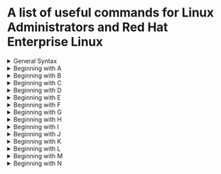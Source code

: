 # A list of useful commands for Linux Administrators and Red Hat Enterprise Linux

<details><summary>General Syntax</summary>
<p>
	
Syntax | Description
------------ | -------------
`$()` | syntax that allows command substitution
`*` | matches any string of 0 or more characters
`?` | matches any single character
`~` | current user's home directory
`~username` | matches user home directory
`~+` | matches current working directory
`~-` | matches the previous working directory
`[abc...]` | matches any one character in the enclosed class
`[!abc...]` | matches any one character not in the enclosed class
`[^abc...]`| matches any one character not in the enclosed class
`[[:alpha:]]` | matches any alphabetic character
`[[:lower:]]` | matches any lower-case character
`[[:upper:]]` | matches any upper-case character
`[[:alnum:]]` | matches any alphabetic character or digit
`[[:punct:]]` | matches any printable character not a space or alphanumeric
`[[:digit:]]` | matches any digit
`[[:space:]]` | matches any one whitespace character
`&` | starts process in background 
`Ctrl+Z` | suspends job running in foreground
`Ctrl+C` | terminates job running in foreground
`Ctrl+\` | quit key combination

</p>
</details>

<details><summary>Beginning with A</summary>
<p>
	
Syntax | Description
------------ | -------------
`authconfig --passalgo <md5/sha512/sha256>` | change default password hashing algorithm

</p>
</details>

<details><summary>Beginning with B</summary>
<p>
	
Syntax | Description
------------ | -------------
`bg % <number>`| allow suspended background process to start running
`blkid`| overview of existing partitions with a file system on them and UUID of file system

</p>
</details>

<details><summary>Beginning with C</summary>
<p>
	
Syntax | Description
------------ | -------------
`cat` | displays content of file in CLI
`cd <dir>` | change directory
`cd` | return to the current user's home directory
`cd ~` | change to user's home directory
`cd .` | stay in current directory
`cd ..` | change to parent directory
`cd ../..` | move up two levels 
`cd -` | change to previous working directory
`chage -d username` | last change date for password
`chage -d 0 username` | force password update on login
`chage -l username` | list username current settings
`chage -E YYYY-MM-DD username` | expire an account on specific day
`chage -m digit username` | minimum age for password
`chage -M digit username` | maximum age for password
`chage -W digit username` | set warning for when password must be changed
`chage -I digit username` | set inactive days
`chmod <whowhatwhich> <file/directory>` | change perms (u,g,o,a), (+,-,=), (r,w,x)
`chmod ### <file/directory>` | change perms (r=4, w=2, x=1)
`chmod -R` | sets permissions on files in entire directory
`chmod g+s` | add setgid bit
`chmod u+s` | add setuid bit
`chmod o+t` | add sticky bit
`chmod 2770 <dir>` | add setgid bit and rwx for user/group
`chown <user> <file>` | change file ownership
`chown -R <user>> <dir>` | recursively change ownership of directory
`chown :group <dir>` | change group ownership 
`chown owner:group <dir>` | change both owner and group at same time
`chronyc` | acts as client to the chronyd service
`chronyc sources` | verify NTP server was used to sync system clock
`chronyc sources -v` | verbose output 
`cp` | copy file
`cp file1 file2` | copies file1 as file2
`cp file1 file2 <dir>` | copies both files to directory
`cp -r` | copies directory

</p>
</details>

<details><summary>Beginning with D</summary>
<p>
	
Syntax | Description
------------ | -------------
`date` | display current date and time
`date` | used by root to set system clock
`date +%R` | display current time
`date +%x` | display current date
`date +%M` | displays the minutes 
`date +%p` | dispalys am or pm
`date +%l` | displays the hour
`date +%r` | displays time in HH:MM:SS A/PM format
`date +%A` | displays day of the week
`date +%Y` | displays year
`date +%B` | displays month
`date +%d` | displays day of month
`date +%A”, “%B”, “%d”, “%Y"` | displays date like Wednesday, December 23, 2020
`date -d "+45 days"` | calculates the date 45 days into the future
`df` | reports total disk space, used disk space and free disk space
`df -h/-H` | displays human readable outputs
`du /root` | show disk usage for the /root directory
`0du -h /var/log` | show disk usage report in human readable format for /var/log

</p>
</details>

<details><summary>Beginning with E</summary>
<p>

Syntax | Description
------------ | -------------
`echo` | prints string to the screen

</p>
</details>

<details><summary>Beginning with F</summary>
<p>
	
Syntax | Description
------------ | -------------
`fg % <jobnumber>` | takes background process and runs it in foreground
`file` | scans beginning of file and displays what type it is
`find` | searches file system in real time

</p>
</details>


<details><summary>Beginning with G</summary>
<p>
	
Syntax | Description
------------ | -------------
`gedit` | text editor
`gedit <file>` | edit specific file
`gedit + <file>` | begin editing session at end of file 
`gedit <file> &` | allow shell prompt to return while gedit running
`getent hosts <hostname>` | test host name resolution with /etc/hosts file
`grep "model name" /proc/cpuinfo (pipe) wc -l` | determine number of logical CPUs
`groupadd <name>` | uses next available GID from range specified in /etc/login.defs
`groupadd -g GID` | specifies GID
`groupadd -r` | create system group using GID from range of valid system GID 
`groupdel` | remove group
`groupmod` | change a group name to a GID mapping
`groupmod -n` | specify a new name
`groupmod -g` | specify a new GID

</p>
</details>

<details><summary>Beginning with H</summary>
<p>
	
Syntax | Description
------------ | -------------
`head` | dispalys beginning of a file (10 lines by default)
`history` | display list of previous executed command 
`host <hostname>` | test DNS server connectivity
`hostname` | display hostname
`hostnamectl` | used to modify the /etc/hostname file
`hostnamectl set-hostname desktopX.example.com` | modifies hostname
`hostnamectl status` | view status of system's fully qualified host name

</p>
</details>

<details><summary>Beginning with I</summary>
<p>
	
Syntax | Description
------------ | -------------
`id -` | show info about current user
`id <username>` | show info about a user
`ip addr show` | review IP address settings
`ip addr show <interface>` | review IP address settings for specific interface
`ip -s link show <interface>` | show IP stats
`ip route` | display IP routing table

</p>
</details>

<details><summary>Beginning with J</summary>
<p>
	
Syntax | Description
------------ | -------------
`jobs` | display table of jobs per session 
`journalctl` | shows full system journal, starting with oldest log entry
`journalctl -n <number>` | specify number of log entries
`journalctl -p err` | filter output to only list any priority err or above
`journalctl -f` | output last 10 lines of journal
`journalctl --since today` | output all journal entries today
`journalctl --since "2014-02-10 20:30:00" -- until "2014-02-13 12:00:00"` | output journal entries from a date to another date
`journalctl -o verbose` | turn on verbose output
`journalctl _SYSTEM_UNIT=sshd.service _PID=1182` | show journal entries related to processes started by systemd unit file sshd.service which also have PID of 1182
`journalctl _PID=1` | output only systemd journal messages that originate from the systemd process with PID of 1
`journalctl _UID=81` | display all systemd journal messages that originate from the system service started with UID of 81
`journalctl -p warning` | output journal messages with prioirity warning and above
`journalctl | head <-number>` | display specified number of lines at top of journal
`journalctl -b` | reduce output by only showing log messages since last boot
`journalctl -b -1` | limit journal query to previous reboot

</p>
</details>

<details><summary>Beginning with K</summary>
<p>

Syntax | Description
------------ | -------------
`kill <PID>` | kill process by PID
`kill -signal %PID` | kill process by PID
`kill -l -` | lists signals
`killall <command_pattern>` | send a signal to one/more processes matching selection criteria such as command name, processes owned by user, or all system-wide processes
`killall -signal <command_pattern>` | command name criteria
`killall -signal -u <-username> <command_pattern>` | username criteria
`killall -USR1 systemd-journald` | send special signal USR1 as root to systemd-journald process when making journal persistent

</p>
</details>

<details><summary>Beginning with L</summary>
<p>
	
Syntax | Description
------------ | -------------
`ln` | copies and renames files
`locate` | searches database for filenames/file paths
`locate passwd` | searches for files with "passwd" in name or path
`locate -i` | performs case insensitive search
`locate -n` | limits the number of returned search results by locate
`logger` | can send messages to rsyslog service
`logger -p local7.notice "Log entry created on serverX"` | sends message to rsyslogd that gets recorded in /var/log/boot.log
`ln` | creates hard links between files
`ln /usr/share/doc/qemu-kvm/qmp-commands.txt /root/qmp-manual.txt` | creates hard link and links it to the qmp-commands.txt file
`ln -s` | creates soft links between files
`ln -s /tmp /root/tempdir` | creates soft link pointing to /tmp
`ls` | list directory contents
`ls -l` | displays in long-listing format
`ls -a` | displays all files including hidden files
`ls -la` | displays all files in long format
`ls -R` | recursive, includes all subdirectories
`ls -lR` | displays content of all subdirectories in long format
`ls -l ~` | list current user's home directory in long format
`ls -ld dir` | show expanded listing of all files inside directory
`lsof` | list all open files and process accessing them in provided directory

</p>
</details>

<details><summary>Beginning with M</summary>
<p>
	
Syntax | Description
------------ | -------------
`man` | manual command
`man topic` | display topic contents one screen at a time
`man topic` | displays topic(1) by default
`man 5 topic` | displays section5
`man -k keyword` | search man page by keyword
`man -K keyword` | performs full text page search not just titles and descriptions
`mkdir` | create directory
`mkdir -p` | creates subdirectory in existing parent directory
`mount` | mount a file
`mount /dev/vdb1 /mnt/mydata` | mount by device file of the partition that holds the file system
`mount UUID=”46f543fd-78c9-4526-a857-244811be2d88” /mnt/mydata` | mount file system by universal unique ID
`mv` | moves/renames files
`mv file1 file2` | renames file1 to file2
`mv file1 dir` | moves file1 to directory
`mv dir1 dir2` | if dir2 exists, results in a move

</p>
</details>

<details><summary>Beginning with N</summary>
<p>
	
Syntax | Description
------------ | -------------
`nmcli con show` | display list of all connections 
`nmcli con show --active` | display list of active connections
`nmcli con show "connection name"` | specify a connection ID to see details
`nmcli con up ID` | activate a connection
`nmcli con down ID` | deactivate a connection
`nmcli dev dis device` | bring down an interface and disable auto connect
`nmcli net off` | disabled all managed interfaces
`nmcli dev status` | show device status
`nmcli dev show interface` | show device details
`nmcli con add con-name "default" type ethernet ifname eth0` | define a new connection named default which autoconnects as Ethernet connection on eth0 device using DHCP
`nmcli con add con-name “static” ifname eth0 autoconnect no type ethernet ip4 172.25.X.10/24 gw4 172.25.X.254` | create new connection named static and specify IP address and gateway
`nmcli con up “static”` | change to the static connection
`nmcli con up “default"` | change to the default connection
`nmcli dev disconnect devicename` | administratively disable an interface and prevent any autoconnection
`nmcli con add help` | useful for usage
`nmcli con mod “static” connection.autoconnect no` | turn off autoconnect
`nmcli con mod “static” connection.autoconnect yes` | turn on autoconnect
`nmcli con mod “static” ipv4.dns 172.25.X.254` | specify a DNS server
`nmcli con mod “static” +ipv4.dns 8.8.8.8` | add a secondary DNS server
`nmcli con mod “static” ipv4.addresses “172.25.X.10/24 172.25.X.254”`  | set IP address
`nmcli con del ID` | delete connection
`nmcli con mod ID ipv4.dns IP` | default behaviour is to replace any previous DNS settings with new IP provided

</p>
</details>